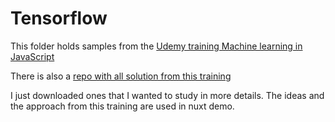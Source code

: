 # Tensorflow

This folder holds samples from the [Udemy training Machine learning in JavaScript](https://www.udemy.com/course/machine-learning-in-javascript-with-tensorflow-js/)

There is also a [repo with all solution from this training](https://github.com/tech-courses/tensorflowjs-course-solutions/tree/master/Sections)

I just downloaded ones that I wanted to study in more details. The ideas and the approach from this training are used in nuxt demo.
